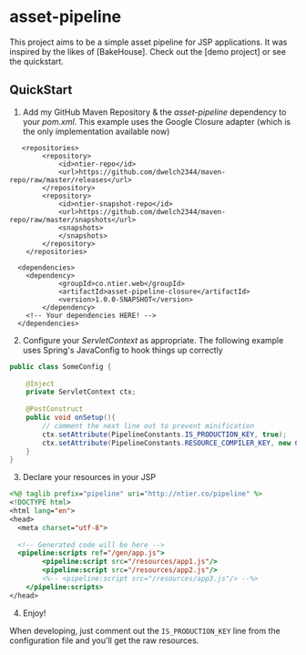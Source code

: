 asset-pipeline
=========


This project aims to be a simple asset pipeline for JSP applications. It was inspired by the likes of [BakeHouse]. Check out the [demo project] or see the quickstart.

QuickStart
-------

1. Add my GitHub Maven Repository & the *asset-pipeline* dependency to your *pom.xml*. This example uses the Google Closure adapter (which is the only implementation available now)
```<repositories>
   <repositories>
		<repository>
			<id>ntier-repo</id>
			<url>https://github.com/dwelch2344/maven-repo/raw/master/releases</url>
		</repository>
		<repository>
			<id>ntier-snapshot-repo</id>
			<url>https://github.com/dwelch2344/maven-repo/raw/master/snapshots</url>
			<snapshots>
			</snapshots>
		</repository>
	</repositories>

  <dependencies>
  	<dependency>
			<groupId>co.ntier.web</groupId>
			<artifactId>asset-pipeline-closure</artifactId>
			<version>1.0.0-SNAPSHOT</version>
		</dependency>
    <!-- Your dependencies HERE! -->
  </dependencies>
```
2. Configure your *ServletContext* as appropriate. The following example uses Spring's JavaConfig to hook things up correctly
```java
public class SomeConfig {
  
  	@Inject 
    private ServletContext ctx;
  	
  	@PostConstruct
  	public void onSetup(){
  		// comment the next line out to prevent minification
  		ctx.setAttribute(PipelineConstants.IS_PRODUCTION_KEY, true);
  		ctx.setAttribute(PipelineConstants.RESOURCE_COMPILER_KEY, new ClosureResourceCompiler());
  	}
}
```
3. Declare your resources in your JSP
```jsp
<%@ taglib prefix="pipeline" uri="http://ntier.co/pipeline" %>
<!DOCTYPE html>
<html lang="en">
<head>
  <meta charset="utf-8">
  
  <!-- Generated code will be here -->
  <pipeline:scripts ref="/gen/app.js">
		<pipeline:script src="/resources/app1.js"/>
		<pipeline:script src="/resources/app2.js"/>
		<%-- <pipeline:script src="/resources/app3.js"/> --%>
	</pipeline:scripts>
</head>
```

4. Enjoy!

When developing, just comment out the ``` IS_PRODUCTION_KEY ``` line from the configuration file and you'll get the raw resources. 
